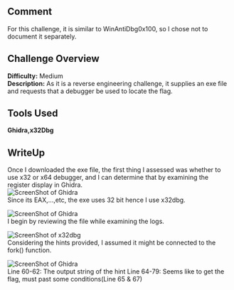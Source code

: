 ## Comment
For this challenge, it is similar to WinAntiDbg0x100, so I chose not to document it separately.

## Challenge Overview
**Difficulty:** Medium  
**Description:** As it is a reverse engineering challenge, it supplies an exe file and requests that a debugger be used to locate the flag.
## Tools Used
**Ghidra,x32Dbg**  
## WriteUp
Once I downloaded the exe file, the first thing I assessed was whether to use x32 or x64 debugger, and I can determine that by examining the register display in Ghidra.  
![ScreenShot of Ghidra](https://imgur.com/pA0uWMR.png)  
Since its EAX,...,etc, the exe uses 32 bit hence I use x32dbg.  

![ScreenShot of Ghidra](https://imgur.com/q5YqPxQ.png)  
I begin by reviewing the file while examining the logs.

![ScreenShot of x32dbg](https://imgur.com/KgNm3a7.png)  
Considering the hints provided, I assumed it might be connected to the fork() function.

![ScreenShot of Ghidra](https://imgur.com/w7ZKpHk.png)  
Line 60-62: The output string of the hint
Line 64-79: Seems like to get the flag, must past some conditions(Line 65 & 67)
